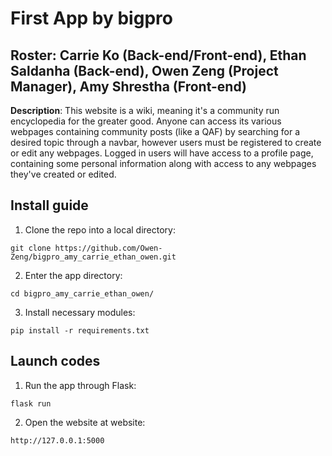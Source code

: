 # First App by bigpro 
## Roster: Carrie Ko (Back-end/Front-end), Ethan Saldanha (Back-end), Owen Zeng (Project Manager), Amy Shrestha (Front-end)
**Description**: This website is a wiki, meaning it's a community run encyclopedia for the greater good. Anyone can access its various webpages containing community posts (like a QAF) by searching for a desired topic through a navbar, however users must be registered to create or edit any webpages. Logged in users will have access to a profile page, containing some personal information along with access to any webpages they've created or edited.

## Install guide
1) Clone the repo into a local directory:
```
git clone https://github.com/Owen-Zeng/bigpro_amy_carrie_ethan_owen.git
```  
2) Enter the app directory:
```
cd bigpro_amy_carrie_ethan_owen/
```  
3) Install necessary modules:
```
pip install -r requirements.txt
```  

## Launch codes
1) Run the app through Flask:
```
flask run
```
2) Open the website at website:
```
http://127.0.0.1:5000
```  
